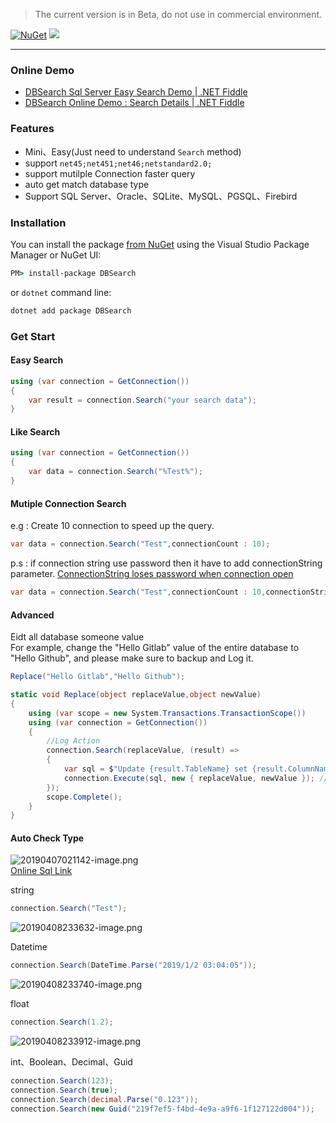 > The current version is in Beta, do not use in commercial environment.

[![NuGet](https://img.shields.io/nuget/v/DBSearch.svg)](https://www.nuget.org/packages/DBSearch)
![](https://img.shields.io/nuget/dt/DBSearch.svg)

---

### Online Demo
- [DBSearch Sql Server Easy Search Demo  | .NET Fiddle](https://dotnetfiddle.net/9o1mNe)
- [DBSearch Online Demo : Search Details | .NET Fiddle](https://dotnetfiddle.net/vgcj8s)

### Features
- Mini、Easy(Just need to understand `Search` method)
- support `net45;net451;net46;netstandard2.0;`
- support mutilple Connection faster query 
- auto get match database type
- Support SQL Server、Oracle、SQLite、MySQL、PGSQL、Firebird


### Installation

You can install the package [from NuGet](https://www.nuget.org/packages/DBSearch) using the Visual Studio Package Manager or NuGet UI:

```cmd
PM> install-package DBSearch
```

or `dotnet` command line:

```cmd
dotnet add package DBSearch
```


### Get Start

#### Easy Search

```C#
using (var connection = GetConnection())
{
    var result = connection.Search("your search data");
}
```

#### Like Search

```C#
using (var connection = GetConnection())
{
    var data = connection.Search("%Test%");
}
```


#### Mutiple Connection Search

e.g : Create 10 connection to speed up the query.
```C#
var data = connection.Search("Test",connectionCount : 10);
```

p.s : if connection string use password then it have to add connectionString parameter.
[ConnectionString loses password when connection open](https://stackoverflow.com/questions/12467335/connectionstring-loses-password-after-connection-open)

```C#
var data = connection.Search("Test",connectionCount : 10,connectionString : @"Data Source=192.168.1.1;User ID=sa;Password=123456;Initial Catalog=master;");
```


#### Advanced

Eidt all database someone value  
For example, change the "Hello Gitlab" value of the entire database to "Hello Github", and please make sure to backup and Log it.  
```C#
Replace("Hello Gitlab","Hello Github");

static void Replace(object replaceValue,object newValue)
{
    using (var scope = new System.Transactions.TransactionScope())
    using (var connection = GetConnection())
    {
        //Log Action
        connection.Search(replaceValue, (result) =>
        {
            var sql = $"Update {result.TableName} set {result.ColumnName} = @newValue where {result.ColumnName} = @replaceValue";
            connection.Execute(sql, new { replaceValue, newValue }); //Using Dapper ORM
        });
        scope.Complete();
    }
}
```

#### Auto Check Type

![20190407021142-image.png](https://raw.githubusercontent.com/shps951023/ImageHosting/master/img/20190407021142-image.png)  
[Online Sql Link](https://dbfiddle.uk/?rdbms=sqlserver_2017&fiddle=ab6b46621f057907349ecd3df14d3f5c)

string
```C#
connection.Search("Test");
```
![20190408233632-image.png](https://raw.githubusercontent.com/shps951023/ImageHosting/master/img/20190408233632-image.png)

Datetime
```C#
connection.Search(DateTime.Parse("2019/1/2 03:04:05"));
```
![20190408233740-image.png](https://raw.githubusercontent.com/shps951023/ImageHosting/master/img/20190408233740-image.png)

float
```C#
connection.Search(1.2);
```
![20190408233912-image.png](https://raw.githubusercontent.com/shps951023/ImageHosting/master/img/20190408233912-image.png)

int、Boolean、Decimal、Guid
```C#
connection.Search(123);
connection.Search(true);
connection.Search(decimal.Parse("0.123"));
connection.Search(new Guid("219f7ef5-f4bd-4e9a-a9f6-1f127122d004"));
```







